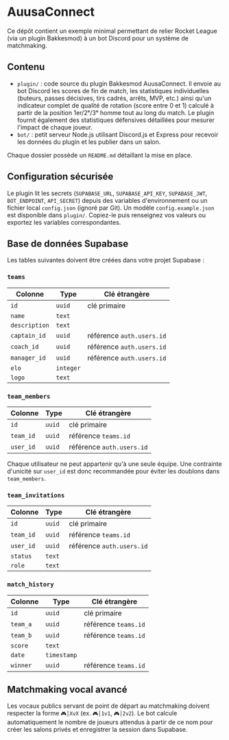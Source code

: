 # AuusaConnect

Ce dépôt contient un exemple minimal permettant de relier Rocket League (via un plugin Bakkesmod) à un bot Discord pour un système de matchmaking.

## Contenu

 - `plugin/` : code source du plugin Bakkesmod AuusaConnect. Il envoie au bot Discord les scores de fin de match, les statistiques individuelles (buteurs, passes décisives, tirs cadrés, arrêts, MVP, etc.) ainsi qu'un indicateur complet de qualité de rotation (score entre 0 et 1) calculé à partir de la position 1er/2ᵉ/3ᵉ homme tout au long du match. Le plugin fournit également des statistiques défensives détaillées pour mesurer l'impact de chaque joueur.
- `bot/` : petit serveur Node.js utilisant Discord.js et Express pour recevoir les données du plugin et les publier dans un salon.

Chaque dossier possède un `README.md` détaillant la mise en place.

## Configuration sécurisée

Le plugin lit les secrets (`SUPABASE_URL`, `SUPABASE_API_KEY`, `SUPABASE_JWT`,
`BOT_ENDPOINT`, `API_SECRET`) depuis des variables d'environnement ou un fichier local
`config.json` (ignoré par Git). Un modèle `config.example.json` est disponible
dans `plugin/`. Copiez-le puis renseignez vos valeurs ou exportez les variables
correspondantes.

## Base de données Supabase

Les tables suivantes doivent être créées dans votre projet Supabase :

### `teams`

| Colonne       | Type      | Clé étrangère            |
|--------------|-----------|--------------------------|
| `id`         | `uuid`    | clé primaire             |
| `name`       | `text`    |                          |
| `description`| `text`    |                          |
| `captain_id` | `uuid`    | référence `auth.users.id`|
| `coach_id`   | `uuid`    | référence `auth.users.id`|
| `manager_id` | `uuid`    | référence `auth.users.id`|
| `elo`        | `integer` |                          |
| `logo`       | `text`    |                          |

### `team_members`

| Colonne  | Type   | Clé étrangère           |
|----------|--------|-------------------------|
| `id`     | `uuid` | clé primaire            |
| `team_id`| `uuid` | référence `teams.id`    |
| `user_id`| `uuid` | référence `auth.users.id`|

Chaque utilisateur ne peut appartenir qu'à une seule équipe. Une contrainte d'unicité sur `user_id` est donc recommandée pour éviter les doublons dans `team_members`.

### `team_invitations`

| Colonne  | Type   | Clé étrangère           |
|----------|--------|-------------------------|
| `id`     | `uuid` | clé primaire            |
| `team_id`| `uuid` | référence `teams.id`    |
| `user_id`| `uuid` | référence `auth.users.id`|
| `status` | `text` |                         |
| `role`   | `text` |                         |

### `match_history`

| Colonne  | Type       | Clé étrangère       |
|----------|------------|--------------------|
| `id`     | `uuid`     | clé primaire       |
| `team_a` | `uuid`     | référence `teams.id`|
| `team_b` | `uuid`     | référence `teams.id`|
| `score`  | `text`     |                    |
| `date`   | `timestamp`|                    |
| `winner` | `uuid`     | référence `teams.id`|

## Matchmaking vocal avancé

Les vocaux publics servant de point de départ au matchmaking doivent respecter la forme `🎮│XvX` (ex. `🎮│1v1`, `🎮│2v2`). Le bot calcule automatiquement le nombre de joueurs attendus à partir de ce nom pour créer les salons privés et enregistrer la session dans Supabase.
